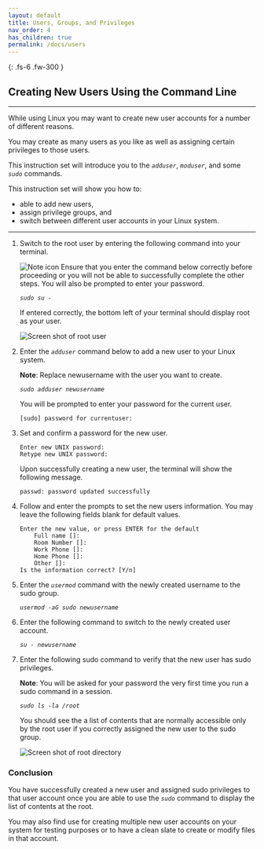 ```yaml
---
layout: default
title: Users, Groups, and Privileges
nav_order: 4
has_children: true
permalink: /docs/users
---
```


{: .fs-6 .fw-300 }

## Creating New Users Using the Command Line

---
While using Linux you may want to create new user accounts for a number of different reasons.

You may create as many users as you like as well as assigning certain privileges to those users.

This instruction set will introduce you to the *`adduser`*, *`moduser`*, and some *`sudo`* commands.

This instruction set will show you how to:
- able to add new users,
- assign privilege groups, and 
- switch between different user accounts in your Linux system.

---

1. Switch to the root user by entering the following command into your terminal.

    ![Note icon](https://github.com/dl90/linux-basics/blob/gh-pages/docs/images/icons/note.png?raw=true "Note") Ensure that you enter the command below correctly before proceeding or you will not be able to successfully complete the other steps. You will also be prompted to enter your password.

    *`sudo su -`*

    If entered correctly, the bottom left of your terminal should display root as your user.

    ![Screen shot of root user](https://github.com/dl90/linux-basics/blob/gh-pages/docs/images/users/rootuser.png?raw=true "Image of user on root account")


2. Enter the *`adduser`* command below to add a new user to your Linux system. 

    **Note**: Replace newusername with the user you want to create.

    *`sudo adduser newusername`*

    You will be prompted to enter your password for the current user.

    ```
    [sudo] password for currentuser:
    ```


3. Set and confirm a password for the new user.

    ```
    Enter new UNIX password:
    Retype new UNIX password: 
    ```

    Upon successfully creating a new user, the terminal will show the following message.

    ```
    passwd: password updated successfully
    ```


4. Follow and enter the prompts to set the new users information. You may leave the following fields blank for default values.  

    ```
    Enter the new value, or press ENTER for the default
        Full name []:
        Room Number []:
        Work Phone []:
        Home Phone []:
        Other []:
    Is the information correct? [Y/n]
    ```


5. Enter the *`usermod`* command with the newly created username to the sudo group.

    *`usermod -aG sudo newusername`*


6. Enter the following command to switch to the newly created user account.

    *`su - newusername`*


7. Enter the following sudo command to verify that the new user has sudo privileges.

    **Note**: You will be asked for your password the very first time you run a sudo command in a session.

    *`sudo ls -la /root`*

    You should see the a list of contents that are normally accessible only by the root user if you correctly assigned the new user to the sudo group.

    ![Screen shot of root directory](https://github.com/dl90/linux-basics/blob/gh-pages/docs/images/users/sudo-ss.png?raw=true "Root directory contents")


### Conclusion

You have successfully created a new user and assigned sudo privileges to that user account once you are able to use the *`sudo`* command to display the list of contents at the root.

You may also find use for creating multiple new user accounts on your system for testing purposes or to have a clean slate to create or modify files in that account.